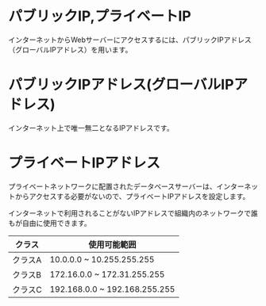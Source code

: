 # パブリックIP,プライベートIP
インターネットからWebサーバーにアクセスするには、パブリックIPアドレス（グローバルIPアドレス）を用います。

# パブリックIPアドレス(グローバルIPアドレス)
インターネット上で唯一無二となるIPアドレスです。

# プライベートIPアドレス
プライベートネットワークに配置されたデータベースサーバーは、インターネットからアクセスする必要がないので、プライベートIPアドレスを設定します。

インターネットで利用されることがないIPアドレスで組織内のネットワークで誰もが自由に使用できます。

|クラス | 使用可能範囲 |
| --- | --- |
| クラスA | 10.0.0.0 ~ 10.255.255.255 |
| クラスB | 172.16.0.0 ~ 172.31.255.255 |
| クラスC | 192.168.0.0 ~ 192.168.255.255 |